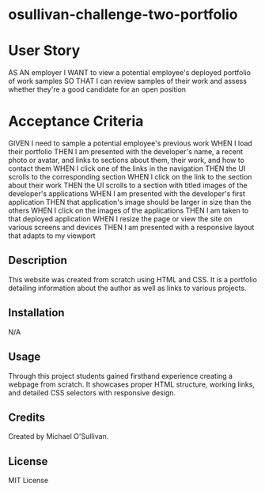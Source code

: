 # osullivan-challenge-two-portfolio

# User Story
AS AN employer
I WANT to view a potential employee's deployed portfolio of work samples
SO THAT I can review samples of their work and assess whether they're a good candidate for an open position


# Acceptance Criteria
GIVEN I need to sample a potential employee's previous work
WHEN I load their portfolio
THEN I am presented with the developer's name, a recent photo or avatar, and links to sections about them, their work, and how to contact them
WHEN I click one of the links in the navigation
THEN the UI scrolls to the corresponding section
WHEN I click on the link to the section about their work
THEN the UI scrolls to a section with titled images of the developer's applications
WHEN I am presented with the developer's first application
THEN that application's image should be larger in size than the others
WHEN I click on the images of the applications
THEN I am taken to that deployed application
WHEN I resize the page or view the site on various screens and devices
THEN I am presented with a responsive layout that adapts to my viewport

## Description

This website was created from scratch using HTML and CSS. It is a portfolio detailing information about the author as well as links to various projects.

## Installation

N/A

## Usage

Through this project students gained firsthand experience creating a webpage from scratch. It showcases proper HTML structure, working links, and detailed CSS selectors with responsive design.

## Credits

Created by Michael O'Sullivan.

## License

MIT License